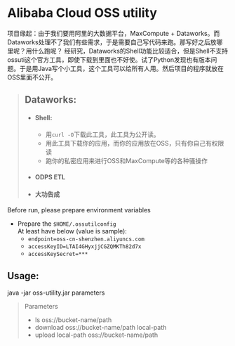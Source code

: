# Alibaba Cloud OSS utility

项目缘起：由于我们要用阿里的大数据平台，MaxCompute + Dataworks。而Dataworks处理不了我们有些需求，于是需要自己写代码来跑。那写好之后放哪里呢？用什么跑呢？
经研究，Dataworks的Shell功能比较适合，但是Shell不支持ossuti这个官方工具，即使下载到里面也不好使。试了Python发现也有版本问题。于是用Java写个小工具，这个工具可以给所有人用。然后项目的程序就放在OSS里面不公开。
> ## Dataworks:  
>  - #### Shell:  
>    - 用`curl -O`下载此工具，此工具为公开读。
>    - 用此工具下载你的应用，而你的应用放在OSS，只有你自己有权限读
>    - 跑你的私密应用来进行OSS和MaxCompute等的各种骚操作
>
>  - #### ODPS ETL
>  - #### 大功告成

Before run, please prepare environment variables
- Prepare the `$HOME/.ossutilconfig`  
  At least have below (value is sample):  
  - `endpoint=oss-cn-shenzhen.aliyuncs.com`
  - `accessKeyID=LTAI4GHyxjjCGZQMKTh82d7x`
  - `accessKeySecret=***`

## Usage:
java -jar oss-utility.jar parameters  
> Parameters
>- ls oss://bucket-name/path
>- download oss://bucket-name/path local-path
>- upload local-path oss://bucket-name/path